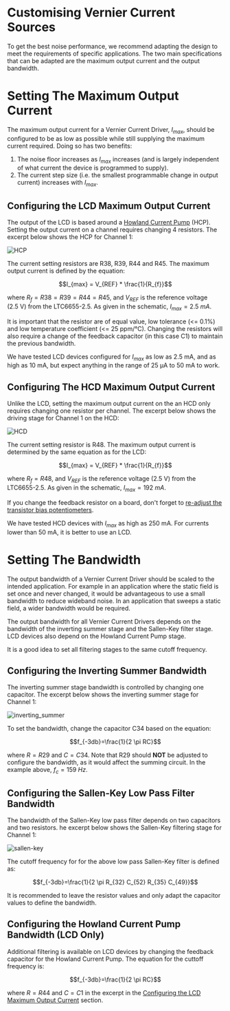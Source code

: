 # Customising Vernier Current Sources

To get the best noise performance, we recommend adapting the design to meet the requirements of specific applications. The two main specifications that can be adapted are the maximum output current and the output bandwidth.

# Setting The Maximum Output Current

The maximum output current for a Vernier Current Driver, $I_{max}$, should be configured to be as low as possible while still supplying the maximum current required. Doing so has two benefits:

1. The noise floor increases as $I_{max}$ increases (and is largely independent of what current the device is programmed to supply).
2. The current step size (i.e. the smallest programmable change in output current) increases with $I_{max}$.

## Configuring the LCD Maximum Output Current

The output of the LCD is based around a [Howland Current Pump](https://www.allaboutcircuits.com/technical-articles/the-howland-current-pump/) (HCP). Setting the output current on a channel requires changing 4 resistors. The excerpt below shows the HCP for Channel 1:

![HCP](https://user-images.githubusercontent.com/9080690/171410773-f0b18e1f-f731-4b5b-b629-0cba5747fc9f.svg)

The current setting resistors are R38, R39, R44 and R45. The maximum output current is defined by the equation:

$$I_{max} = V_{REF} * \frac{1}{R_{f}}$$

where $R_{f} = R38 = R39 = R44 = R45$, and $V_{REF}$ is the reference voltage (2.5 V) from the LTC6655-2.5. As given in the schematic, $I_{max}=2.5\:mA$.

It is important that the resistor are of equal value, low tolerance (<= 0.1%) and low temperature coefficient (<= 25 ppm/°C). Changing the resistors will also require a change of the feedback capacitor (in this case C1) to maintain the previous bandwidth.

We have tested LCD devices configured for $I_{max}$ as low as 2.5 mA, and as high as 10 mA, but expect anything in the range of 25 μA to 50 mA to work.

## Configuring The HCD Maximum Output Current

Unlike the LCD, setting the maximum output current on the an HCD only requires changing one resistor per channel. The excerpt below shows the driving stage for Channel 1 on the HCD:

![HCD](https://user-images.githubusercontent.com/9080690/171412109-9b3f6b2f-e24a-48ad-bf1f-23179c95c366.svg)

The current setting resistor is R48. The maximum output current is determined by the same equation as for the LCD:

$$I_{max} = V_{REF} * \frac{1}{R_{f}}$$

where $R_{f} = R48$, and $V_{REF}$ is the reference voltage (2.5 V) from the LTC6655-2.5. As given in the schematic, $I_{max}=192\:mA$.

If you change the feedback resistor on a board, don't forget to [re-adjust the transistor bias potentiometers](HCD-Biasing.md).

We have tested HCD devices with $I_{max}$ as high as 250 mA. For currents lower than 50 mA, it is better to use an LCD.

# Setting The Bandwidth

The output bandwidth of a Vernier Current Driver should be scaled to the intended application. For example in an application where the static field is set once and never changed, it would be advantageous to use a small bandwidth to reduce wideband noise. In an application that sweeps a static field, a wider bandwidth would be required.

The output bandwidth for all Vernier Current Drivers depends on the bandwidth of the inverting summer stage and the Sallen-Key filter stage. LCD devices also depend on the Howland Current Pump stage.

It is a good idea to set all filtering stages to the same cutoff frequency.

## Configuring the Inverting Summer Bandwidth

The inverting summer stage bandwidth is controlled by changing one capacitor. The excerpt below shows the inverting summer stage for Channel 1:

![inverting_summer](https://user-images.githubusercontent.com/9080690/171423774-2b451435-8a1d-4771-a5c7-536023dcab81.svg)

To set the bandwidth, change the capacitor C34 based on the equation:

$$f_{-3db}=\frac{1}{2 \pi RC}$$

where $R=R29$ and $C=C34$. Note that R29 should **NOT** be adjusted to configure the bandwidth, as it would affect the summing circuit. In the example above, $f_c=159\:Hz$.

## Configuring the Sallen-Key Low Pass Filter Bandwidth

The bandwidth of the Sallen-Key low pass filter depends on two capacitors and two resistors. he excerpt below shows the Sallen-Key filtering stage for Channel 1:

![sallen-key](https://user-images.githubusercontent.com/9080690/171437302-1e0221ca-7301-49fb-8a12-33daba4f045b.svg)

The cutoff frequency for for the above low pass Sallen-Key filter is defined as:

$$f_{-3db}=\frac{1}{2 \pi R_{32} C_{52} R_{35} C_{49}}$$

It is recommended to leave the resistor values and only adapt the capacitor values to define the bandwidth.

## Configuring the Howland Current Pump Bandwidth (LCD Only)

Additional filtering is available on LCD devices by changing the feedback capacitor for the Howland Current Pump. The equation for the cuttoff frequency is:

$$f_{-3db}=\frac{1}{2 \pi RC}$$

where $R=R44$ and $C=C1$ in the excerpt in the [Configuring the LCD Maximum Output Current](#configuring-the-LCD-Maximum-Output-current) section.
